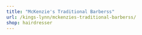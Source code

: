 ```yaml
---
title: "McKenzie's Traditional Barberss"
url: /kings-lynn/mckenzies-traditional-barberss/
shop: hairdresser
---
```

